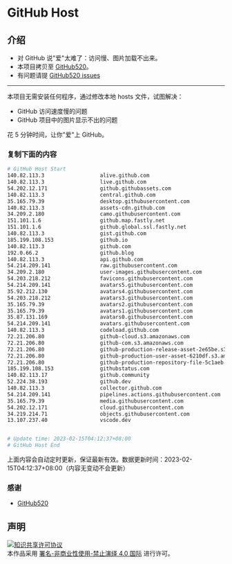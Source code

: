 # GitHub Host
## 介绍
- 对 GitHub 说"爱"太难了：访问慢、图片加载不出来。
- 本项目拷贝至 [GitHub520](https://github.com/521xueweihan/GitHub520)。
- 有问题请提 [GitHub520 issues](https://github.com/521xueweihan/GitHub520/issues/new)

---

本项目无需安装任何程序，通过修改本地 hosts 文件，试图解决：
- GitHub 访问速度慢的问题
- GitHub 项目中的图片显示不出的问题

花 5 分钟时间，让你"爱"上 GitHub。

### 复制下面的内容
```bash
# GitHub Host Start
140.82.113.3                  alive.github.com
140.82.113.3                  live.github.com
54.202.12.171                 github.githubassets.com
140.82.113.3                  central.github.com
35.165.79.39                  desktop.githubusercontent.com
140.82.113.3                  assets-cdn.github.com
34.209.2.180                  camo.githubusercontent.com
151.101.1.6                   github.map.fastly.net
151.101.1.6                   github.global.ssl.fastly.net
140.82.113.3                  gist.github.com
185.199.108.153               github.io
140.82.113.3                  github.com
192.0.66.2                    github.blog
140.82.113.3                  api.github.com
54.214.209.141                raw.githubusercontent.com
34.209.2.180                  user-images.githubusercontent.com
54.203.218.212                favicons.githubusercontent.com
54.214.209.141                avatars5.githubusercontent.com
35.92.212.130                 avatars4.githubusercontent.com
54.203.218.212                avatars3.githubusercontent.com
35.165.79.39                  avatars2.githubusercontent.com
35.165.79.39                  avatars1.githubusercontent.com
35.87.131.169                 avatars0.githubusercontent.com
54.214.209.141                avatars.githubusercontent.com
140.82.113.3                  codeload.github.com
72.21.206.80                  github-cloud.s3.amazonaws.com
72.21.206.80                  github-com.s3.amazonaws.com
72.21.206.80                  github-production-release-asset-2e65be.s3.amazonaws.com
72.21.206.80                  github-production-user-asset-6210df.s3.amazonaws.com
72.21.206.80                  github-production-repository-file-5c1aeb.s3.amazonaws.com
185.199.108.153               githubstatus.com
140.82.113.17                 github.community
52.224.38.193                 github.dev
140.82.113.3                  collector.github.com
54.214.209.141                pipelines.actions.githubusercontent.com
35.165.79.39                  media.githubusercontent.com
54.202.12.171                 cloud.githubusercontent.com
34.219.214.71                 objects.githubusercontent.com
13.107.237.40                 vscode.dev


# Update time: 2023-02-15T04:12:37+08:00
# GitHub Host End

```
上面内容会自动定时更新，保证最新有效。数据更新时间：2023-02-15T04:12:37+08:00（内容无变动不会更新）

### 感谢

- [GitHub520](https://github.com/521xueweihan/GitHub520)

## 声明
<a rel="license" href="https://creativecommons.org/licenses/by-nc-nd/4.0/deed.zh"><img alt="知识共享许可协议" style="border-width: 0" src="https://licensebuttons.net/l/by-nc-nd/4.0/88x31.png"></a><br>本作品采用 <a rel="license" href="https://creativecommons.org/licenses/by-nc-nd/4.0/deed.zh">署名-非商业性使用-禁止演绎 4.0 国际</a> 进行许可。